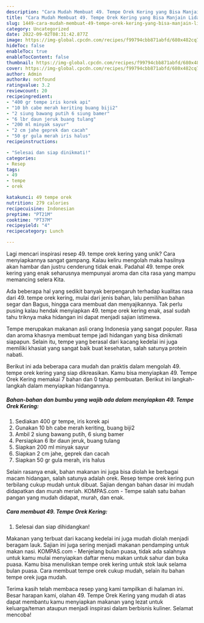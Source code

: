 ```yaml
---
description: "Cara Mudah Membuat 49. Tempe Orek Kering yang Bisa Manjain Lidah"
title: "Cara Mudah Membuat 49. Tempe Orek Kering yang Bisa Manjain Lidah"
slug: 1449-cara-mudah-membuat-49-tempe-orek-kering-yang-bisa-manjain-lidah
category: Uncategorized
date: 2022-09-02T08:31:42.877Z
image: https://img-global.cpcdn.com/recipes/f99794cbb871abfd/680x482cq70/49-tempe-orek-kering-foto-resep-utama.jpg
hideToc: false
enableToc: true
enableTocContent: false
thumbnail: https://img-global.cpcdn.com/recipes/f99794cbb871abfd/680x482cq70/49-tempe-orek-kering-foto-resep-utama.jpg
cover: https://img-global.cpcdn.com/recipes/f99794cbb871abfd/680x482cq70/49-tempe-orek-kering-foto-resep-utama.jpg
author: Admin
authorAv: notfound
ratingvalue: 3.2
reviewcount: 20
recipeingredient:
- "400 gr tempe iris korek api"
- "10 bh cabe merah keriting buang biji2"
- "2 siung bawang putih 6 siung bamer"
- "6 lbr daun jeruk buang tulang"
- "200 ml minyak sayur"
- "2 cm jahe geprek dan cacah"
- "50 gr gula merah iris halus"
recipeinstructions:

- "Selesai dan siap dinikmati!"
categories:
- Resep
tags:
- 49
- tempe
- orek

katakunci: 49 tempe orek 
nutrition: 279 calories
recipecuisine: Indonesian
preptime: "PT21M"
cooktime: "PT37M"
recipeyield: "4"
recipecategory: Lunch

---
```





Lagi mencari inspirasi resep 49. tempe orek kering yang unik? Cara menyiapkannya sangat gampang. Kalau keliru mengolah maka hasilnya akan hambar dan justru cenderung tidak enak. Padahal 49. tempe orek kering yang enak seharusnya mempunyai aroma dan cita rasa yang mampu memancing selera Kita.





Ada beberapa hal yang sedikit banyak berpengaruh terhadap kualitas rasa dari 49. tempe orek kering, mulai dari jenis bahan, lalu pemilihan bahan segar dan Bagus, hingga cara membuat dan menyajikannya. Tak perlu pusing kalau hendak menyiapkan 49. tempe orek kering enak,      asal sudah tahu triknya maka hidangan ini dapat menjadi sajian istimewa.














Tempe merupakan makanan asli orang Indonesia yang sangat populer. Rasa dan aroma khasnya membuat tempe jadi hidangan yang bisa dinikmati siapapun. Selain itu, tempe yang berasal dari kacang kedelai ini juga memiliki khasiat yang sangat baik buat kesehatan, salah satunya protein nabati.






Berikut ini ada beberapa cara mudah dan praktis dalam mengolah 49. tempe orek kering yang siap dikreasikan. Kamu bisa menyiapkan 49. Tempe Orek Kering memakai 7 bahan dan 0 tahap pembuatan. Berikut ini langkah-langkah dalam menyiapkan hidangannya.

<!--inarticleads1-->

##### Bahan-bahan dan bumbu yang wajib ada dalam menyiapkan 49. Tempe Orek Kering:

1. Sediakan 400 gr tempe, iris korek api
1. Gunakan 10 bh cabe merah keriting, buang biji2
1. Ambil 2 siung bawang putih, 6 siung bamer
1. Persiapkan 6 lbr daun jeruk, buang tulang
1. Siapkan 200 ml minyak sayur
1. Siapkan 2 cm jahe, geprek dan cacah
1. Siapkan 50 gr gula merah, iris halus


Selain rasanya enak, bahan makanan ini juga bisa diolah ke berbagai macam hidangan, salah satunya adalah orek. Resep tempe orek kering pun terbilang cukup mudah untuk dibuat. Sajian dengan bahan dasar ini mudah didapatkan dan murah meriah. KOMPAS.com - Tempe salah satu bahan pangan yang mudah didapat, murah, dan enak. 

<!--inarticleads2-->

##### Cara membuat 49. Tempe Orek Kering:


1. Selesai dan siap dihidangkan!

Makanan yang terbuat dari kacang kedelai ini juga mudah diolah menjadi beragam lauk. Sajian ini juga sering menjadi makanan pendamping untuk makan nasi. KOMPAS.com - Menjelang bulan puasa, tidak ada salahnya untuk kamu mulai menyiapkan daftar menu makan untuk sahur dan buka puasa. Kamu bisa menuliskan tempe orek kering untuk stok lauk selama bulan puasa. Cara membuat tempe orek cukup mudah, selain itu bahan tempe orek juga mudah. 

Terima kasih telah membaca resep yang kami tampilkan di halaman ini. Besar harapan kami, olahan 49. Tempe Orek Kering yang mudah di atas dapat membantu kamu menyiapkan makanan yang lezat untuk keluarga/teman ataupun menjadi inspirasi dalam berbisnis kuliner. Selamat mencoba!
